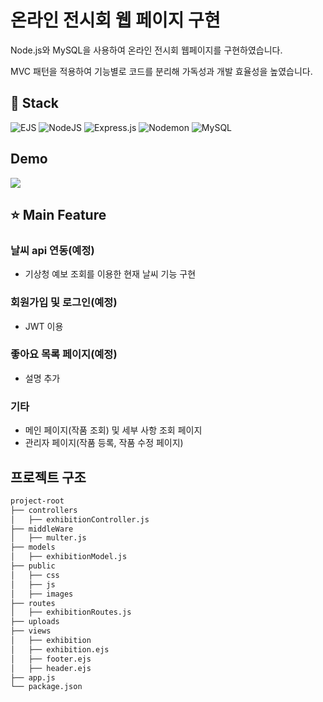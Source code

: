 # 온라인 전시회 웹 페이지 구현
Node.js와 MySQL을 사용하여 온라인 전시회 웹페이지를 구현하였습니다.

MVC 패턴을 적용하여 기능별로 코드를 분리해 가독성과 개발 효율성을 높였습니다.

## 🔧 Stack
![EJS](https://img.shields.io/badge/ejs-%23B4CA65.svg?style=for-the-badge&logo=ejs&logoColor=black)
![NodeJS](https://img.shields.io/badge/node.js-6DA55F?style=for-the-badge&logo=node.js&logoColor=white)
![Express.js](https://img.shields.io/badge/express.js-%23404d59.svg?style=for-the-badge&logo=express&logoColor=%2361DAFB)
![Nodemon](https://img.shields.io/badge/NODEMON-%23323330.svg?style=for-the-badge&logo=nodemon&logoColor=%BBDEAD)
![MySQL](https://img.shields.io/badge/mysql-4479A1.svg?style=for-the-badge&logo=mysql&logoColor=white)

## Demo
![](./public/images/main.gif)

## ⭐ Main Feature

### 날씨 api 연동(예정)
- 기상청 예보 조회를 이용한 현재 날씨 기능 구현

### 회원가입 및 로그인(예정)
- JWT 이용

### 좋아요 목록 페이지(예정)
- 설명 추가

### 기타
- 메인 페이지(작품 조회) 및 세부 사항 조회 페이지
- 관리자 페이지(작품 등록, 작품 수정 페이지)

## 프로젝트 구조

```markdown
project-root
├── controllers
│   ├── exhibitionController.js
├── middleWare
│   ├── multer.js
├── models
│   ├── exhibitionModel.js
├── public
│   ├── css
│   ├── js
│   ├── images   
├── routes
│   ├── exhibitionRoutes.js
├── uploads
├── views
│   ├── exhibition
│   ├── exhibition.ejs
│   ├── footer.ejs
│   ├── header.ejs
├── app.js
└── package.json
```